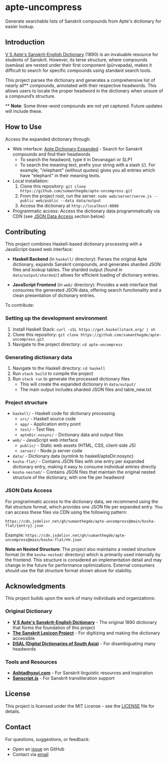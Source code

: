 # apte-uncompress
Generate searchable lists of Sanskrit compounds from Apte's dictionary for easier lookup.

## Introduction
[V S Apte's Sanskrit-English Dictionary](https://www.sanskrit-lexicon.uni-koeln.de/scans/AP90Scan/2020/web/webtc2/index.php) (1890)
is an invaluable resource for students of Sanskrit.
However, its terse structure, where compounds (samāsa) are nested under
their first component (pūrvapada), makes it difficult to search
for specific compounds using standard search tools.

This project parses the dictionary and generates a comprehensive list
of nearly all** compounds, annotated with their respective headwords.
This allows users to locate the proper headword in the dictionary
when unsure of a compound’s structure.

** **Note**: Some three-word compounds are not yet captured. Future updates will include these.

## How to Use
Access the expanded dictionary through:
- Web interface: [Apte Dictionary Expanded](https://apte-dictionary.fly.dev/) - Search for Sanskrit compounds and find their headwords
  - To search the headword, type it in Devanagari or SLP1
  - To search the meaning text, prefix your string with a slash (/). For example, "/elephant" (without quotes) gives you all entries which have "elephant" in their meaning texts.
- Local installation:
  1. Clone this repository: `git clone https://github.com/sumanthegde/apte-uncompress.git`
  4. From the project root, run the server: `node web/server/serve.js --public web/public --data data/output`
  5. Access the dictionary at `http://localhost:8080`
- Programmatic access: Access the dictionary data programmatically via CDN (see [JSON Data Access](#json-data-access) section below)


## Contributing
This project combines Haskell-based dictionary processing with a JavaScript-based web interface:

- **Haskell Backend** (in `haskell/` directory): Parses the original Apte dictionary, expands Sanskrit compounds, and generates sharded JSON files and lookup tables. The sharded output (found in `data/output/sharded/`) allows for efficient loading of dictionary entries.

- **JavaScript Frontend** (in `web/` directory): Provides a web interface that consumes the generated JSON data, offering search functionality and a clean presentation of dictionary entries.

To contribute:

### Setting up the development environment
1. Install Haskell Stack: `curl -sSL https://get.haskellstack.org/ | sh`
2. Clone this repository: `git clone https://github.com/sumanthegde/apte-uncompress.git`
3. Navigate to the project directory: `cd apte-uncompress`

### Generating dictionary data
1. Navigate to the Haskell directory: `cd haskell`
2. Run `stack build` to compile the project
3. Run `stack run` to generate the processed dictionary files
   - This will create the expanded dictionary in `data/output/`
   - The main output includes sharded JSON files and table_new.txt

### Project structure
- `haskell/` - Haskell code for dictionary processing
  - `src/` - Haskell source code
  - `app/` - Application entry point
  - `test/` - Test files
  - `apteDir.nosync/` - Dictionary data and output files
- `web/` - JavaScript web interface
  - `public/` - Static web assets (HTML, CSS, client-side JS)
  - `server/` - Node.js server code
- `data/` - Dictionary data (symlink to haskell/apteDir.nosync)
- `kosha-flat/` - Contains JSON files with one entry per expanded dictionary entry, making it easy to consume individual entries directly
- `kosha-nested/` - Contains JSON files that maintain the original nested structure of the dictionary, with one file per headword

### JSON Data Access
For programmatic access to the dictionary data, we recommend using the flat structure format, which provides one JSON file per expanded entry. You can access these files via CDN using the following pattern:

```
https://cdn.jsdelivr.net/gh/sumanthegde/apte-uncompress@main/kosha-flat/{entry}.json
```

Example: `https://cdn.jsdelivr.net/gh/sumanthegde/apte-uncompress@main/kosha-flat/राम.json`

**Note on Nested Structure**: The project also maintains a nested structure format (in the `kosha-nested/` directory) which is primarily used internally by the frontend. This structure is considered an implementation detail and may change in the future for performance optimizations. External consumers should use the flat structure format shown above for stability.

## Acknowledgments

This project builds upon the work of many individuals and organizations:

### Original Dictionary
- **[V S Apte's Sanskrit-English Dictionary](https://www.sanskrit-lexicon.uni-koeln.de/scans/AP90Scan/2020/web/webtc2/index.php)** - The original 1890 dictionary that forms the foundation of this project
- **[The Sanskrit Lexicon Project](https://www.sanskrit-lexicon.uni-koeln.de)** - For digitizing and making the dictionary accessible
- **[DSAL (Digital Dictionaries of South Asia)](https://dsal.uchicago.edu/dictionaries/apte/)** - For disambiguating many headwords

### Tools and Resources
- **[Ashtadhyayi.com](https://ashtadhyayi.com/)** - For Sanskrit linguistic resources and inspiration
- **[Sanscript.js](https://github.com/sanskrit/sanscript)** - For Sanskrit transliteration support


## License
This project is licensed under the MIT License - see the [LICENSE](LICENSE) file for details.

## Contact
For questions, suggestions, or feedback:
- Open an [issue](https://github.com/sumanthegde/apte-uncompress/issues) on GitHub
- Contact via [email](mailto:sumant.sanskrit@gmail.com)
